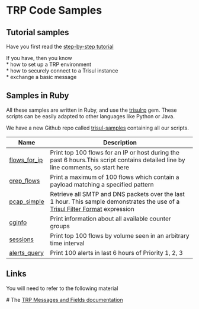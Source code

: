 # TRP Code Samples

## Tutorial samples

Have you first read the [step-by-step tutorial](trpgemsteps.html)



If you have, then you know  
\* how to set up a TRP environment  
\* how to securely connect to a Trisul instance  
\* exchange a basic message

## Samples in Ruby

All these samples are written in Ruby, and use the
[trisulrp](//rubygems.org/gems/trisulrp) gem. These scripts can be
easily adapted to other languages like Python or Java.

<div class="success github autohint">

We have a new Github repo called
[trisul-samples](https://github.com/trisulnsm/trisul-scripts) containing
all our scripts.

</div>

| Name                                      | Description                                                                                                                                                          |
| ----------------------------------------- | -------------------------------------------------------------------------------------------------------------------------------------------------------------------- |
| [flows_for_ip](./samples/flows_for_ip)    | Print top 100 flows for an IP or host during the past 6 hours.This script contains detailed line by line comments, so start here                                     |
| [grep_flows](samples/grep_flows.html)     | Print a maximum of 100 flows which contain a payload matching a specified pattern                                                                                    |
| [pcap_simple](samples/pcap_simple.html)   | Retrieve all SMTP and DNS packets over the last 1 hour. This sample demonstrates the use of a [Trisul Filter Format](/docs/ref/trisul_filter_format.html) expression |
| [cginfo](samples/cginfo.html)             | Print information about all available counter groups                                                                                                                 |
| [sessions](samples/tophttpflows.html)     | Print top 100 flows by volume seen in an arbitrary time interval                                                                                                     |
| [alerts_query](samples/alerts_query.html) | Print 100 alerts in last 6 hours of Priority 1, 2, 3                                                                                                                 |

## Links

You will need to refer to the following material

\# The [TRP Messages and Fields documentation](/docs/ref/trpproto.html)
